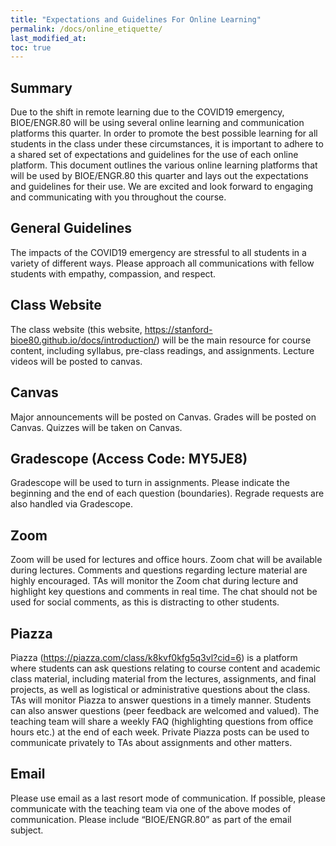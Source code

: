 ```yaml
---
title: "Expectations and Guidelines For Online Learning"
permalink: /docs/online_etiquette/
last_modified_at:
toc: true
---
```


## Summary 
Due to the shift in remote learning due to the COVID19 emergency, BIOE/ENGR.80 will be using several online learning and communication platforms this quarter. In order to promote the best possible learning for all students in the class under these circumstances, it is important to adhere to a shared set of expectations and guidelines for the use of each online platform. This document outlines the various online learning platforms that will be used by BIOE/ENGR.80 this quarter and lays out the expectations and guidelines for their use. We are excited and look forward to engaging and communicating with you throughout the course. 

## General Guidelines
The impacts of the COVID19 emergency are stressful to all students in a variety of different ways. 
Please approach all communications with fellow students with empathy, compassion, and respect. 

## Class Website 
The class website (this website, https://stanford-bioe80.github.io/docs/introduction/) will be the main resource for course content, including syllabus, pre-class readings, and assignments. Lecture videos will be posted to canvas.

## Canvas
Major announcements will be posted on Canvas. Grades will be posted on Canvas. Quizzes will be taken on Canvas.

## Gradescope (Access Code: MY5JE8)
Gradescope will be used to turn in assignments. Please indicate the beginning and the end of each question (boundaries). Regrade requests are also handled via Gradescope.  

## Zoom
Zoom will be used for lectures and office hours. Zoom chat will be available during lectures. Comments and questions regarding lecture material are highly encouraged. TAs will monitor the Zoom chat during lecture and highlight key questions and comments in real time. The chat should not be used for social comments, as this is distracting to other students.

## Piazza 
Piazza (https://piazza.com/class/k8kvf0kfg5q3vl?cid=6) is a platform where students can ask questions relating to course content and academic class material, including material from the lectures, assignments, and final projects, as well as logistical or administrative questions about the class. TAs will monitor Piazza to answer questions in a timely manner.  Students can also answer questions (peer feedback are welcomed and valued). The teaching team will share a weekly FAQ (highlighting questions from office hours etc.) at the end of each week.  Private Piazza posts can be used to communicate privately to TAs about assignments and other matters.

## Email
Please use email as a last resort mode of communication. If possible, please communicate with the teaching team via one of the above modes of communication. Please include “BIOE/ENGR.80” as part of the email subject. 


